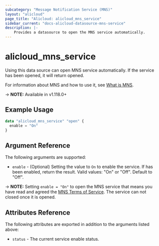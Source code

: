 ```yaml
---
subcategory: "Message Notification Service (MNS)"
layout: "alicloud"
page_title: "Alicloud: alicloud_mns_service"
sidebar_current: "docs-alicloud-datasource-mns-service"
description: |-
    Provides a datasource to open the MNS service automatically.
---
```


# alicloud\_mns\_service

Using this data source can open MNS service automatically. If the service has been opened, it will return opened.

For information about MNS and how to use it, see [What is MNS](https://www.alibabacloud.com/help/en/product/27412.htm).

-> **NOTE:** Available in v1.118.0+

## Example Usage

```terraform
data "alicloud_mns_service" "open" {
  enable = "On"
}
```

## Argument Reference

The following arguments are supported:

* `enable` - (Optional) Setting the value to `On` to enable the service. If has been enabled, return the result. Valid values: "On" or "Off". Default to "Off".

-> **NOTE:** Setting `enable = "On"` to open the MNS service that means you have read and agreed the [MNS Terms of Service](https://help.aliyun.com/document_detail/27418.html). The service can not closed once it is opened.

## Attributes Reference

The following attributes are exported in addition to the arguments listed above:

* `status` - The current service enable status. 
